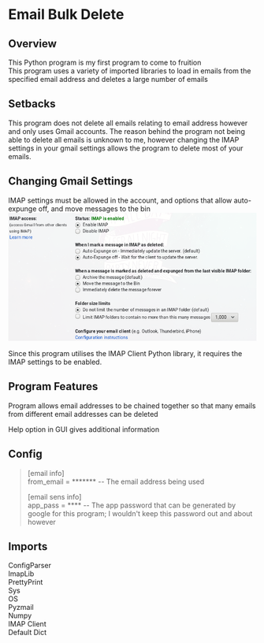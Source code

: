 # Email Bulk Delete

## Overview

This Python program is my first program to come to fruition  
This program uses a variety of imported libraries to load in emails from the specified email address and deletes a large number of emails

## Setbacks

This program does not delete all emails relating to email address however and only uses Gmail accounts. The reason behind the program not being able to delete all emails is unknown to me, however changing the IMAP settings in your gmail settings allows the program to delete most of your emails.

## Changing Gmail Settings

IMAP settings must be allowed in the account, and options that allow auto-expunge off, and move messages to the bin
![imap_settings](img/imap_settings.png)
  
Since this program utilises the IMAP Client Python library, it requires the IMAP settings to be enabled.

## Program Features

Program allows email addresses to be chained together so that many emails from different email addresses can be deleted

Help option in GUI gives additional information

## Config

>[email info]  
from_email = ******* -- The email address being used  
>
>[email sens info]  
app_pass = **** -- The app password that can be generated by google for this program; I wouldn't keep this password out and about however  

## Imports

ConfigParser  
ImapLib  
PrettyPrint  
Sys  
OS  
Pyzmail  
Numpy  
IMAP Client  
Default Dict


